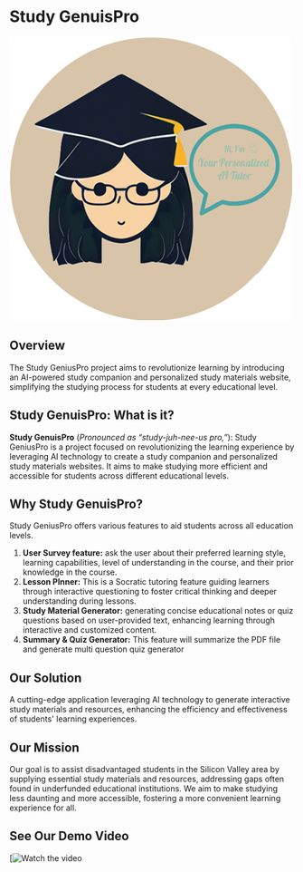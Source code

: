 # Study GenuisPro


![imaget](logo.png)

## Overview

The Study GeniusPro project aims to revolutionize learning by introducing an AI-powered study companion and personalized study materials website, simplifying the studying process for students at every educational level.


## Study GenuisPro: What is it?

**Study GenuisPro** (*Pronounced as “study-juh-nee-us pro,”*):
Study GeniusPro is a project focused on revolutionizing the learning experience by leveraging AI technology to create a study companion and personalized study materials websites. It aims to make studying more efficient and accessible for students across different educational levels.

## Why Study GenuisPro? 

Study GeniusPro offers various features to aid students across all education levels. 

1. **User Survey feature:** ask the user about their preferred learning style, learning capabilities, level of understanding in the course, and their prior knowledge in the course.
2. **Lesson Plnner:** This is a Socratic tutoring feature guiding learners through interactive questioning to foster critical thinking and deeper understanding during lessons.
3. **Study Material Generator:** generating concise educational notes or quiz questions based on user-provided text, enhancing learning through interactive and customized content.
4. **Summary & Quiz Generator:** This feature will summarize the PDF file and generate multi question quiz generator
   
## Our Solution
A cutting-edge application leveraging AI technology to generate interactive study materials and resources, enhancing the efficiency and effectiveness of students' learning experiences.

## Our Mission
Our goal is to assist disadvantaged students in the Silicon Valley area by supplying essential study materials and resources, addressing gaps often found in underfunded educational institutions. We aim to make studying less daunting and more accessible, fostering a more convenient learning experience for all.

## See Our Demo Video
[![Watch the video](https://www.youtube.com/watch?v=QJqjAfnzujs&feature=youtu.be) 
